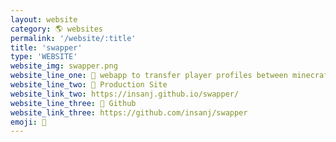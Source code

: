 ```yaml
---
layout: website
category: 🌎 websites
permalink: '/website/:title'
title: 'swapper'
type: 'WEBSITE'
website_img: swapper.png
website_line_one: 🤝 webapp to transfer player profiles between minecraft saves h
website_line_two: 🚀 Production Site
website_link_two: https://insanj.github.io/swapper/
website_line_three: 👾 Github
website_link_three: https://github.com/insanj/swapper
emoji: 🤝
---
```

